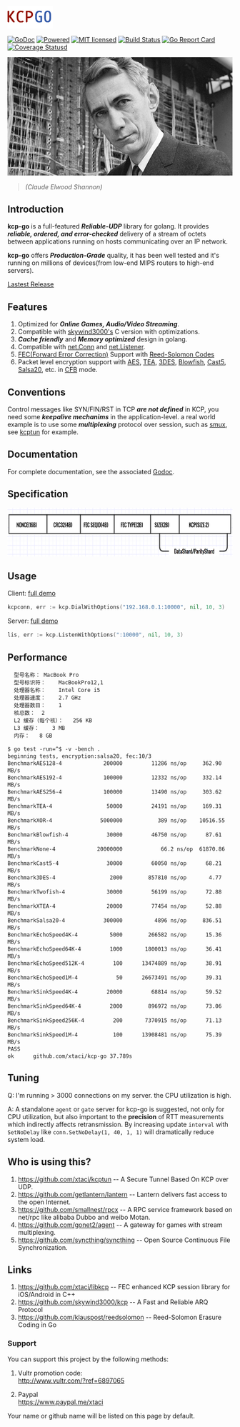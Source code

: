 <img src="kcp-go.png" alt="kcp-go" height="50px" />


[![GoDoc][1]][2] [![Powered][9]][10] [![MIT licensed][11]][12] [![Build Status][3]][4] [![Go Report Card][5]][6] [![Coverage Statusd][7]][8]

[1]: https://godoc.org/github.com/xtaci/kcp-go?status.svg
[2]: https://godoc.org/github.com/xtaci/kcp-go
[3]: https://travis-ci.org/xtaci/kcp-go.svg?branch=master
[4]: https://travis-ci.org/xtaci/kcp-go
[5]: https://goreportcard.com/badge/github.com/xtaci/kcp-go
[6]: https://goreportcard.com/report/github.com/xtaci/kcp-go
[7]: https://codecov.io/gh/xtaci/kcp-go/branch/master/graph/badge.svg
[8]: https://codecov.io/gh/xtaci/kcp-go
[9]: https://img.shields.io/badge/KCP-Powered-blue.svg
[10]: https://github.com/skywind3000/kcp
[11]: https://img.shields.io/badge/license-MIT-blue.svg
[12]: LICENSE

[![Claude_Shannon](shannon.jpg)](https://en.wikipedia.org/wiki/Claude_Shannon)

> *(Claude Elwood Shannon)*

## Introduction

**kcp-go** is a full-featured ***Reliable-UDP*** library for golang. It provides ***reliable, ordered, and error-checked*** delivery of a stream of octets between applications running on hosts communicating over an IP network. 

**kcp-go** offers ***Production-Grade*** quality, it has been well tested and it's running on millions of devices(from low-end MIPS routers to high-end servers). 

[Lastest Release](https://github.com/xtaci/kcp-go/releases)

## Features

1. Optimized for ***Online Games, Audio/Video Streaming***.
1. Compatible with [skywind3000's](https://github.com/skywind3000) C version with optimizations.
1. ***Cache friendly*** and ***Memory optimized*** design in golang.
1. Compatible with [net.Conn](https://golang.org/pkg/net/#Conn) and [net.Listener](https://golang.org/pkg/net/#Listener).
1. [FEC(Forward Error Correction)](https://en.wikipedia.org/wiki/Forward_error_correction) Support with [Reed-Solomon Codes](https://en.wikipedia.org/wiki/Reed%E2%80%93Solomon_error_correction)
1. Packet level encryption support with [AES](https://en.wikipedia.org/wiki/Advanced_Encryption_Standard), [TEA](https://en.wikipedia.org/wiki/Tiny_Encryption_Algorithm), [3DES](https://en.wikipedia.org/wiki/Triple_DES), [Blowfish](https://en.wikipedia.org/wiki/Blowfish_(cipher)), [Cast5](https://en.wikipedia.org/wiki/CAST-128), [Salsa20]( https://en.wikipedia.org/wiki/Salsa20), etc. in [CFB](https://en.wikipedia.org/wiki/Block_cipher_mode_of_operation#Cipher_Feedback_.28CFB.29) mode.

## Conventions

Control messages like SYN/FIN/RST in TCP ***are not defined*** in KCP, you need some ***keepalive mechanims*** in the application-level. a real world example is to use some ***multiplexing*** protocol over session, such as [smux](https://github.com/xtaci/smux), see [kcptun](https://github.com/xtaci/kcptun) for example.

## Documentation

For complete documentation, see the associated [Godoc](https://godoc.org/github.com/xtaci/kcp-go).

## Specification

<img src="frame.png" alt="Frame Format" height="109px" />

## Usage

Client:   [full demo](https://github.com/xtaci/kcptun/blob/master/client/main.go#L231)
```go
kcpconn, err := kcp.DialWithOptions("192.168.0.1:10000", nil, 10, 3)
```
Server:   [full demo](https://github.com/xtaci/kcptun/blob/master/server/main.go#L235)
```go
lis, err := kcp.ListenWithOptions(":10000", nil, 10, 3)
```

## Performance
```
  型号名称：	MacBook Pro
  型号标识符：	MacBookPro12,1
  处理器名称：	Intel Core i5
  处理器速度：	2.7 GHz
  处理器数目：	1
  核总数：	2
  L2 缓存（每个核）：	256 KB
  L3 缓存：	3 MB
  内存：	8 GB
```
```
$ go test -run=^$ -v -bench .
beginning tests, encryption:salsa20, fec:10/3
BenchmarkAES128-4          	  200000	     11286 ns/op	 362.90 MB/s
BenchmarkAES192-4          	  100000	     12332 ns/op	 332.14 MB/s
BenchmarkAES256-4          	  100000	     13490 ns/op	 303.62 MB/s
BenchmarkTEA-4             	   50000	     24191 ns/op	 169.31 MB/s
BenchmarkXOR-4             	 5000000	       389 ns/op	10516.55 MB/s
BenchmarkBlowfish-4        	   30000	     46750 ns/op	  87.61 MB/s
BenchmarkNone-4            	20000000	        66.2 ns/op	61870.86 MB/s
BenchmarkCast5-4           	   30000	     60050 ns/op	  68.21 MB/s
Benchmark3DES-4            	    2000	    857810 ns/op	   4.77 MB/s
BenchmarkTwofish-4         	   30000	     56199 ns/op	  72.88 MB/s
BenchmarkXTEA-4            	   20000	     77454 ns/op	  52.88 MB/s
BenchmarkSalsa20-4         	  300000	      4896 ns/op	 836.51 MB/s
BenchmarkEchoSpeed4K-4     	    5000	    266582 ns/op	  15.36 MB/s
BenchmarkEchoSpeed64K-4    	    1000	   1800013 ns/op	  36.41 MB/s
BenchmarkEchoSpeed512K-4   	     100	  13474889 ns/op	  38.91 MB/s
BenchmarkEchoSpeed1M-4     	      50	  26673491 ns/op	  39.31 MB/s
BenchmarkSinkSpeed4K-4     	   20000	     68814 ns/op	  59.52 MB/s
BenchmarkSinkSpeed64K-4    	    2000	    896972 ns/op	  73.06 MB/s
BenchmarkSinkSpeed256K-4   	     200	   7370915 ns/op	  71.13 MB/s
BenchmarkSinkSpeed1M-4     	     100	  13908481 ns/op	  75.39 MB/s
PASS
ok  	github.com/xtaci/kcp-go	37.789s
```

## Tuning

Q: I'm running > 3000 connections on my server. the CPU utilization is high.

A: A standalone `agent` or `gate` server for kcp-go is suggested, not only for CPU utilization, but also important to the **precision** of RTT measurements which indirectly affects retransmission. By increasing update `interval` with `SetNoDelay` like `conn.SetNoDelay(1, 40, 1, 1)` will dramatically reduce system load.

## Who is using this?

1. https://github.com/xtaci/kcptun -- A Secure Tunnel Based On KCP over UDP.
2. https://github.com/getlantern/lantern -- Lantern delivers fast access to the open Internet. 
3. https://github.com/smallnest/rpcx -- A RPC service framework based on net/rpc like alibaba Dubbo and weibo Motan.
4. https://github.com/gonet2/agent -- A gateway for games with stream multiplexing.
5. https://github.com/syncthing/syncthing -- Open Source Continuous File Synchronization.

## Links

1. https://github.com/xtaci/libkcp -- FEC enhanced KCP session library for iOS/Android in C++
2. https://github.com/skywind3000/kcp -- A Fast and Reliable ARQ Protocol
3. https://github.com/klauspost/reedsolomon -- Reed-Solomon Erasure Coding in Go

### Support

You can support this project by the following methods:

1. Vultr promotion code:     
http://www.vultr.com/?ref=6897065

2. Paypal    
https://www.paypal.me/xtaci

Your name or github name will be listed on this page by default.
